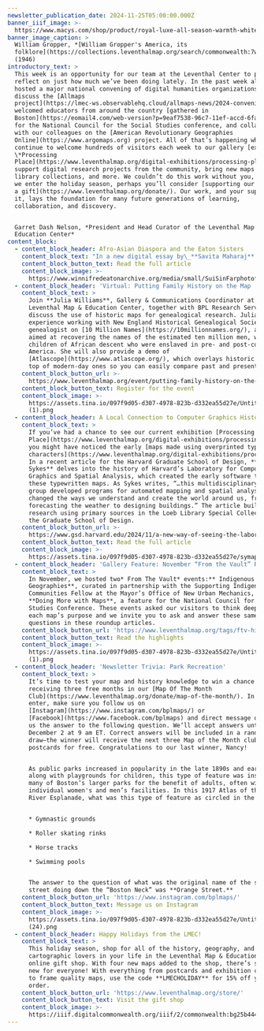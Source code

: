 ```yaml
---
newsletter_publication_date: 2024-11-25T05:00:00.000Z
banner_iiif_image: >-
  https://www.macys.com/shop/product/royal-luxe-all-season-warmth-white-goose-feather-down-fiber-comforters-exclusively-at-macys?isDlp=true&ID=16360093
banner_image_caption: >
  William Gropper, *[William Gropper's America, its
  folklore](https://collections.leventhalmap.org/search/commonwealth:7w62hz166)*
  (1946)
introductory_text: >
  This week is an opportunity for our team at the Leventhal Center to pause and
  reflect on just how much we’ve been doing lately. In the past week alone, we
  hosted a major national convening of digital humanities organizations to
  discuss the [Allmaps
  project](https://lmec-ws.observablehq.cloud/allmaps-news/2024-convening),
  welcomed educators from around the country [gathered in
  Boston](https://eomail4.com/web-version?p=9eaf7538-96c7-11ef-accd-6fad43156f5b\&pt=campaign\&t=1731613660\&s=c1b5999ac07dc9e9a6320ae66c4f5a62e170e052eafcf2b81619e56386f8c94e)
  for the National Council for the Social Studies conference, and collaborated
  with our colleagues on the [American Revolutionary Geographies
  Online](https://www.argomaps.org) project. All of that’s happening while we
  continue to welcome hundreds of visitors each week to our gallery [exhibition
  \*Processing
  Place](https://www.leventhalmap.org/digital-exhibitions/processing-place/),\*
  support digital research projects from the community, bring new maps into the
  library collections, and more. We couldn’t do this work without you, and, as
  we enter the holiday season, perhaps you’ll consider [supporting our work with
  a gift](https://www.leventhalmap.org/donate/). Our work, and your support of
  it, lays the foundation for many future generations of learning,
  collaboration, and discovery.


  Garret Dash Nelson, *President and Head Curator of the Leventhal Map &
  Education Center*
content_block:
  - content_block_header: Afro-Asian Diaspora and the Eaton Sisters
    content_block_text: "In a new digital essay by\_**Savita Maharaj** supported by the the Leventhal Center’s\_[Small Grants for Early Career Digital Publications](https://www.leventhalmap.org/research/digital-publication-small-grants/) program, the story of a pair of boundary-crossing sisters comes alive on a map. Documenting the places and spaces where the Eaton sisters lived and wrote, Maharaj’s essay explores the sisters’ connection to the African and Asian spaces they inhabited, and how their work took inspiration from the geographies of their experiences as mixed-race Asian women in the in the late nineteenth century.\n"
    content_block_button_text: Read the full article
    content_block_image: >-
      https://www.winnifredeatonarchive.org/media/small/SuiSinFarphotofromAutryCenter.jpg
  - content_block_header: 'Virtual: Putting Family History on the Map · December 11, 6 pm ET'
    content_block_text: >
      Join **Julia Williams**, Gallery & Communications Coordinator at the
      Leventhal Map & Education Center, together with BPL Research Services to
      discuss the use of historic maps for genealogical research. Julia has
      experience working with New England Historical Genealogical Society as a
      genealogist on [10 Million Names](https://10millionnames.org/), a project
      aimed at recovering the names of the estimated ten million men, women, and
      children of African descent who were enslaved in pre- and post-colonial
      America. She will also provide a demo of
      [Atlascope](https://www.atlascope.org/), which overlays historic maps on
      top of modern-day ones so you can easily compare past and present.
    content_block_button_url: >-
      https://www.leventhalmap.org/event/putting-family-history-on-the-map-202412/
    content_block_button_text: Register for the event
    content_block_image: >-
      https://assets.tina.io/097f9d05-d307-4978-823b-d332ea55d27e/Untitled (17)
      (1).png
  - content_block_header: A Local Connection to Computer Graphics History
    content_block_text: >
      If you’ve had a chance to see our current exhibition [Processing
      Place](https://www.leventhalmap.org/digital-exhibitions/processing-place/),
      you might have noticed the early [maps made using overprinted typewriter
      characters](https://www.leventhalmap.org/digital-exhibitions/processing-place/catalogue/01-spatial-experiments/1.2/).
      In a recent article for the Harvard Graduate School of Design, **A. Krista
      Sykes** delves into the history of Harvard’s Laboratory for Computer
      Graphics and Spatial Analysis, which created the early software that made
      these typewritten maps. As Sykes writes, “…this multidisciplinary research
      group developed programs for automated mapping and spatial analysis that
      changed the ways we understand and create the world around us, from
      forecasting the weather to designing buildings.” The article builds on
      research using primary sources in the Loeb Library Special Collections at
      the Graduate School of Design.
    content_block_button_url: >-
      https://www.gsd.harvard.edu/2024/11/a-new-way-of-seeing-the-laboratory-for-computer-graphics-and-spatial-analysis/
    content_block_button_text: Read the full article
    content_block_image: >-
      https://assets.tina.io/097f9d05-d307-4978-823b-d332ea55d27e/symap-kenya-atlas.png
  - content_block_header: 'Gallery Feature: November “From the Vault” Roundup'
    content_block_text: >
      In November, we hosted two* From The Vault* events:** Indigenous
      Geographies**, curated in partnership with the Supporting Indigenous
      Communities Fellow at the Mayor’s Office of New Urban Mechanics, and
      **Doing More with Maps**, a feature for the National Council for Social
      Studies Conference. These events asked our visitors to think deeper about
      each map’s purpose and we invite you to ask and answer these same
      questions in these roundup articles.
    content_block_button_url: 'https://www.leventhalmap.org/tags/ftv-highlights/'
    content_block_button_text: Read the highlights
    content_block_image: >-
      https://assets.tina.io/097f9d05-d307-4978-823b-d332ea55d27e/Untitled (18)
      (1).png
  - content_block_header: 'Newsletter Trivia: Park Recreation'
    content_block_text: >
      It’s time to test your map and history knowledge to win a chance of
      receiving three free months in our [Map Of The Month
      Club](https://www.leventhalmap.org/donate/map-of-the-month/). In order to
      enter, make sure you follow us on
      [Instagram](https://www.instagram.com/bplmaps/) or
      [Facebook](https://www.facebook.com/bplmaps) and direct message or email
      us the answer to the following question. We’ll accept answers until
      December 2 at 9 am ET. Correct answers will be included in a random
      draw—the winner will receive the next three Map of the Month club
      postcards for free. Congratulations to our last winner, Nancy!


      As public parks increased in popularity in the late 1890s and early 1900s,
      along with playgrounds for children, this type of feature was installed in
      many of Boston’s larger parks for the benefit of adults, often with
      individual women's and men’s facilities. In this 1917 Atlas of the Charles
      River Esplanade, what was this type of feature as circled in the image?


      * Gymnastic grounds

      * Roller skating rinks

      * Horse tracks

      * Swimming pools


      The answer to the question of what was the original name of the single
      street doing down the “Boston Neck” was **Orange Street.**
    content_block_button_url: 'https://www.instagram.com/bplmaps/'
    content_block_button_text: Message us on Instagram
    content_block_image: >-
      https://assets.tina.io/097f9d05-d307-4978-823b-d332ea55d27e/Untitled
      (24).png
  - content_block_header: Happy Holidays from the LMEC!
    content_block_text: >
      This holiday season, shop for all of the history, geography, and
      cartographic lovers in your life in the Leventhal Map & Education Center
      online gift shop. With four new maps added to the shop, there’s something
      new for everyone! With everything from postcards and exhibition catalogs
      to frame quality maps, use the code **LMECHOLIDAY** for 15% off your total
      order.
    content_block_button_url: 'https://www.leventhalmap.org/store/'
    content_block_button_text: Visit the gift shop
    content_block_image: >-
      https://iiif.digitalcommonwealth.org/iiif/2/commonwealth:bg25b444t/5756,519,1602,1986/1200,/0/default.jpg
---
```


